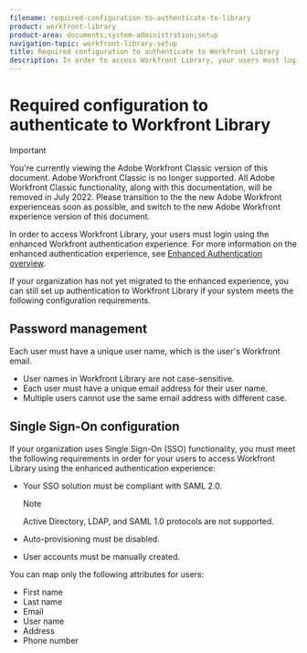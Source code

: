 ```yaml
---
filename: required-configuration-to-authenticate-to-library
product: workfront-library
product-area: documents;system-administration;setup
navigation-topic: workfront-library-setup
title: Required configuration to authenticate to Workfront Library
description: In order to access Workfront Library, your users must login using the enhanced Workfront authentication experience. For more information on the enhanced authentication experience, see Enhanced Authentication overview.
---
```


# Required configuration to authenticate to Workfront Library

>[!IMPORTANT]
>
>You're currently viewing the Adobe Workfront Classic version of this document. Adobe Workfront Classic is no longer supported. All Adobe Workfront Classic functionality, along with this documentation, will be removed in July 2022. Please transition to the the new Adobe Workfront experienceas soon as possible, and switch to the new Adobe Workfront experience version of this document.

In order to access Workfront Library, your users must login using the enhanced Workfront authentication experience. For more information on the enhanced authentication experience, see [Enhanced Authentication overview](../../../administration-and-setup/manage-workfront/security/get-started-enhanced-authentication.md).

If your organization has not yet migrated to the enhanced experience, you can still set up authentication to Workfront Library if your system meets the following configuration requirements.

## Password management

Each user must have a unique user name, which is the user's Workfront email.

* User names in Workfront Library are not case-sensitive. 
* Each user must have a unique email address for their user name.
* Multiple users cannot use the same email address with different case.

## Single Sign-On configuration

If your organization uses Single Sign-On (SSO) functionality, you must meet the following requirements in order for your users to access Workfront Library using the enhanced authentication experience:

* Your SSO solution must be compliant with SAML 2.0.

  >[!NOTE]
  >
  >Active Directory, LDAP, and SAML 1.0 protocols are not supported.

* Auto-provisioning must be disabled. 
* User accounts must be manually created.

You can map only the following attributes for users:

* First name
* Last name
* Email
* User name
* Address
* Phone number

